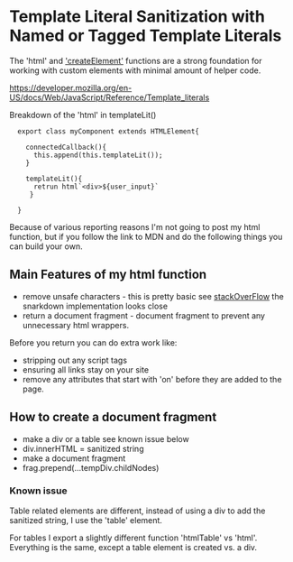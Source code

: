 # Template Literal Sanitization with Named or Tagged Template Literals 

The 'html' and ['createElement'](https://ericrohlfs.github.io/blog/custom_createElement.html) functions are a strong foundation for working with custom elements with minimal amount of helper code.

https://developer.mozilla.org/en-US/docs/Web/JavaScript/Reference/Template_literals

Breakdown of the 'html' in templateLit()
```
  export class myComponent extends HTMLElement{
    
    connectedCallback(){
      this.append(this.templateLit());
    }
    
    templateLit(){
      retrun html`<div>${user_input}`
     }
    
  }
```

Because of various reporting reasons I'm not going to post my html function, but if you follow the link to MDN and do the following things you can build your own.

## Main Features of my html function

* remove unsafe characters - this is pretty basic see [stackOverFlow](https://stackoverflow.com/questions/1637275/simple-html-sanitizer-in-javascript) the snarkdown implementation looks close
* return a document fragment - document fragment to prevent any unnecessary html wrappers.

Before you return you can do extra work like:

* stripping out any script tags
* ensuring all links stay on your site
* remove any attributes that start with 'on' before they are added to the page.


## How to create a document fragment 

* make a div or a table see known issue below
* div.innerHTML = sanitized string
* make a document fragment
* frag.prepend(...tempDiv.childNodes)

### Known issue

Table related elements are different, instead of using a div to add the sanitized string, I use the 'table' element. 

For tables I export a slightly different function 'htmlTable' vs 'html'.  Everything is the same, except a table element is created vs. a div. 


